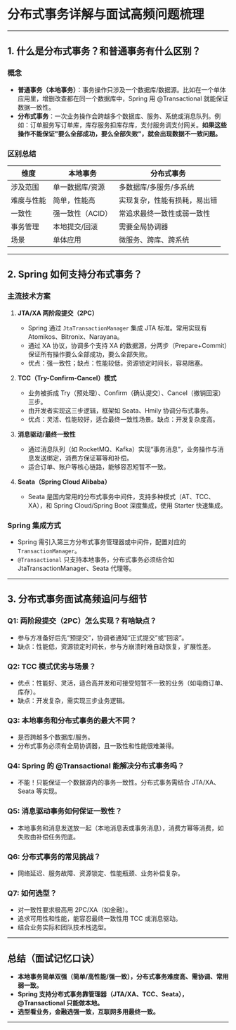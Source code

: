 # 分布式事务详解与面试高频问题梳理

---

## 1. 什么是分布式事务？和普通事务有什么区别？

### 概念
- **普通事务（本地事务）**：事务操作只涉及一个数据库/数据源。比如在一个单体应用里，增删改查都在同一个数据库中，Spring 用 @Transactional 就能保证数据一致性。
- **分布式事务**：一次业务操作会跨越多个数据库、服务、系统或消息队列。例如：订单服务写订单库，库存服务扣库存库，支付服务调支付网关。**如果这些操作不能保证"要么全部成功，要么全部失败"，就会出现数据不一致问题。**

### 区别总结

| 维度       | 本地事务         | 分布式事务                   |
| ---------- | ---------------- | ---------------------------- |
| 涉及范围   | 单一数据库/资源  | 多数据库/多服务/多系统       |
| 难度与性能 | 简单，性能高     | 实现复杂，性能有损耗，易出错 |
| 一致性     | 强一致性（ACID） | 常追求最终一致性或弱一致性   |
| 事务管理   | 本地提交/回滚    | 需要全局协调器               |
| 场景       | 单体应用         | 微服务、跨库、跨系统         |

---

## 2. Spring 如何支持分布式事务？

### 主流技术方案

1. **JTA/XA 两阶段提交（2PC）**
   - Spring 通过 `JtaTransactionManager` 集成 JTA 标准。常用实现有 Atomikos、Bitronix、Narayana。
   - 通过 XA 协议，协调多个支持 XA 的数据源，分两步（Prepare+Commit）保证所有操作要么全部成功，要么全部失败。
   - 优点：强一致性；缺点：性能较低，资源锁定时间长，容易阻塞。

2. **TCC（Try-Confirm-Cancel）模式**
   - 业务被拆成 Try（预处理）、Confirm（确认提交）、Cancel（撤销回滚）三步。
   - 由开发者实现这三步逻辑，框架如 Seata、Hmily 协调分布式事务。
   - 优点：灵活、性能较好，适合最终一致性场景。缺点：开发复杂度高。

3. **消息驱动/最终一致性**
   - 通过消息队列（如 RocketMQ、Kafka）实现“事务消息”，业务操作与消息发送绑定，消费方保证幂等和补偿。
   - 适合订单、账户等核心链路，能够容忍短暂不一致。

4. **Seata（Spring Cloud Alibaba）**
   - Seata 是国内常用的分布式事务中间件，支持多种模式（AT、TCC、XA），和 Spring Cloud/Spring Boot 深度集成，使用 Starter 快速集成。

### Spring 集成方式
- Spring 需引入第三方分布式事务管理器或中间件，配置对应的 `TransactionManager`。
- `@Transactional` 只支持本地事务，分布式事务必须结合如 JtaTransactionManager、Seata 代理等。

---

## 3. 分布式事务面试高频追问与细节

### Q1: 两阶段提交（2PC）怎么实现？有啥缺点？
- 参与方准备好后先“预提交”，协调者通知“正式提交”或“回滚”。
- 缺点：性能低，资源锁定时间长，参与方崩溃时难自动恢复，扩展性差。

### Q2: TCC 模式优劣与场景？
- 优点：性能好、灵活，适合高并发和可接受短暂不一致的业务（如电商订单、库存）。
- 缺点：开发复杂，需实现三步业务逻辑。

### Q3: 本地事务和分布式事务的最大不同？
- 是否跨越多个数据库/服务。
- 分布式事务必须有全局协调器，且一致性和性能很难兼得。

### Q4: Spring 的 @Transactional 能解决分布式事务吗？
- 不能！只能保证一个数据源内的事务一致性。分布式事务需结合 JTA/XA、Seata 等实现。

### Q5: 消息驱动事务如何保证一致性？
- 本地事务和消息发送放一起（本地消息表或事务消息），消费方幂等消费，如失败由补偿任务兜底。

### Q6: 分布式事务的常见挑战？
- 网络延迟、服务故障、资源锁定、性能瓶颈、业务补偿复杂。

### Q7: 如何选型？
- 对一致性要求极高用 2PC/XA（如金融）。
- 追求可用性和性能，能容忍最终一致性用 TCC 或消息驱动。
- 结合业务实际和团队技术栈选型。

---

## 总结（面试记忆口诀）

- **本地事务简单双强（简单/高性能/强一致），分布式事务难度高、需协调、常用弱一致。**
- **Spring 支持分布式事务靠管理器（JTA/XA、TCC、Seata），@Transactional 只能做本地。**
- **选型看业务，金融选强一致，互联网多用最终一致。**

---